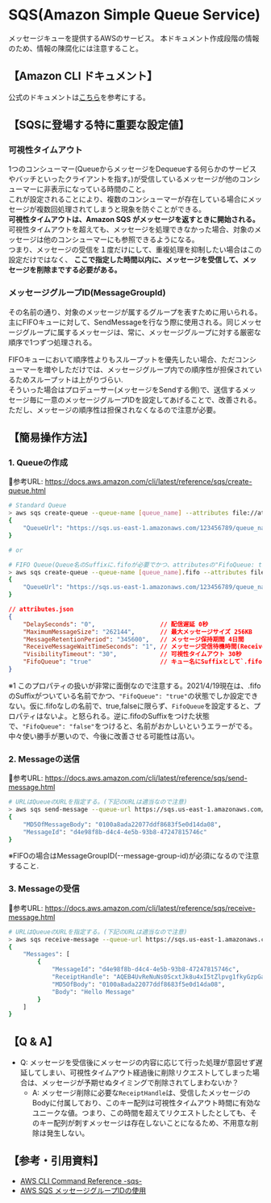 # SQS(Amazon Simple Queue Service)

メッセージキューを提供するAWSのサービス。
本ドキュメント作成段階の情報のため、情報の陳腐化には注意すること。

## 【Amazon CLI ドキュメント】

公式のドキュメントは[こちら](https://docs.aws.amazon.com/cli/latest/reference/sqs/index.html)を参考にする。

## 【SQSに登場する特に重要な設定値】

### 可視性タイムアウト

1つのコンシューマー(QueueからメッセージをDequeueする何らかのサービスやバッチといったクライアントを指す。)が受信しているメッセージが他のコンシューマーに非表示になっている時間のこと。  
これが設定されることにより、複数のコンシューマーが存在している場合にメッセージが複数回処理されてしまうと現象を防ぐことができる。  
**可視性タイムアウトは、Amazon SQS がメッセージを返すときに開始される。**  
可視性タイムアウトを超えても、メッセージを処理できなかった場合、対象のメッセージは他のコンシューマーにも参照できるようになる。  
つまり、メッセージの受信を１度だけにして、重複処理を抑制したい場合はこの設定だけではなく、 **ここで指定した時間以内に、メッセージを受信して、メッセージを削除までする必要がある。**  

### メッセージグループID(MessageGroupId)

その名前の通り、対象のメッセージが属するグループを表すために用いられる。  
主にFIFOキューに対して、SendMessageを行なう際に使用される。同じメッセージグループに属するメッセージは、常に、メッセージグループに対する厳密な順序で1つずつ処理される。  

FIFOキューにおいて順序性よりもスループットを優先したい場合、ただコンシューマーを増やしただけでは、メッセージグループ内での順序性が担保されているためスループットは上がりづらい.  
そういった場合はプロデューサー(メッセージをSendする側)で、送信するメッセージ毎に一意のメッセージグループIDを設定してあげることで、改善される。  
ただし、メッセージの順序性は担保されなくなるので注意が必要。  

## 【簡易操作方法】

### 1. Queueの作成

📝参考URL: <https://docs.aws.amazon.com/cli/latest/reference/sqs/create-queue.html>

```sh
# Standard Queue
> aws sqs create-queue --queue-name [queue_name] --attributes file://attributes.json
{
    "QueueUrl": "https://sqs.us-east-1.amazonaws.com/123456789/queue_name"
}

# or

# FIFO Queue(Queue名のSuffixに.fifoが必要でかつ、attributesの"FifoQueue: true"を設定している必要がある。
> aws sqs create-queue --queue-name [queue_name].fifo --attributes file://attributes.json
{
    "QueueUrl": "https://sqs.us-east-1.amazonaws.com/123456789/queue_name"
}
```

```json
// attributes.json
{
    "DelaySeconds": "0",                  // 配信遅延 0秒
    "MaximumMessageSize": "262144",       // 最大メッセージサイズ 256KB
    "MessageRetentionPeriod": "345600",   // メッセージ保持期間 4日間
    "ReceiveMessageWaitTimeSeconds": "1", // メッセージ受信待機時間(ReceiveMessage実行時に到着まで待機している時間) 1秒
    "VisibilityTimeout": "30",            // 可視性タイムアウト 30秒
    "FifoQueue": "true"                   // キュー名にSuffixとして`.fifo`がついている場合にのみ有効。※1
}
```

※1 このプロパティの扱いが非常に面倒なので注意する。2021/4/19現在は、.fifoのSuffixがついている名前でかつ、`"FifoQueue": "true"`の状態でしか設定できない。仮に.fifoなしの名前で、true,falseに限らず、`FifoQueue`を設定すると、プロパティはないよ。と怒られる。逆に.fifoのSuffixをつけた状態で、`"FifoQueue": "false"`をつけると、名前がおかしいというエラーがでる。中々使い勝手が悪いので、今後に改善させる可能性は高い。

### 2. Messageの送信

📝参考URL: <https://docs.aws.amazon.com/cli/latest/reference/sqs/send-message.html>

```sh
# URLはQueueのURLを指定する。(下記のURLは適当なので注意)
> aws sqs send-message --queue-url https://sqs.us-east-1.amazonaws.com/123456789/queue_name --message-body "Hello Message"
{
    "MD5OfMessageBody": "0100a8ada22077ddf8683f5e0d14da08",
    "MessageId": "d4e98f8b-d4c4-4e5b-93b8-47247815746c"
}
```

※FIFOの場合はMessageGroupID(--message-group-id)が必須になるので注意すること.

### 3. Messageの受信

📝参考URL: <https://docs.aws.amazon.com/cli/latest/reference/sqs/receive-message.html>

```sh
# URLはQueueのURLを指定する。(下記のURLは適当なので注意)
> aws sqs receive-message --queue-url https://sqs.us-east-1.amazonaws.com/123456789/queue_name
{
    "Messages": [
        {
            "MessageId": "d4e98f8b-d4c4-4e5b-93b8-47247815746c",
            "ReceiptHandle": "AQEB4UvReNuNs0ScxtJk8u4xI5tZlpvg1fkyGzpGaJwBrI/dkbcoh00r+zEF+eW+J/thH84AWOzooawltSt58TCdYrFFWdsXANJcF4goPtnILci74JWYf9rNc5JQmjHjwDB8IIFuMGe/b/XVKvYvwB+g16GFpPt0VbcIibnfGD3+/xvCfiiRF0AQLsf8uABTPMLpb0s0Evtba56mgnn4WT8iepctemOYvkv0k0qEnJ5ECBleeCTtaV9M3Ai6k6enZWNp0hDLjJChYLgh1hefrGvEie5jMF2Ak9hE6rIfSoitMkEIT8oSp/huqsk1d8nVxIrUqEtFEoK+PjBaVvrNyBWOMnbwrGKQAKSxz00J/ZF1408SW3MoC8PK3QYtfif990T7mNwsI7okNJR3QTLnlQW2Ww==",
            "MD5OfBody": "0100a8ada22077ddf8683f5e0d14da08",
            "Body": "Hello Message"
        }
    ]
}
```

## 【Q & A】

- Q: メッセージを受信後にメッセージの内容に応じて行った処理が意図せず遅延してしまい、可視性タイムアウト経過後に削除リクエストしてしまった場合は、メッセージが予期せぬタイミングで削除されてしまわないか？
  - A: メッセージ削除に必要な`ReceiptHandle`は、受信したメッセージのBodyに付属しており、このキー配列は可視性タイムアウト時間に有効なユニークな値。つまり、この時間を超えてリクエストしたとしても、そのキー配列が刺すメッセージは存在しないことになるため、不用意な削除は発生しない。

## 【参考・引用資料】

- [AWS CLI Command Reference -sqs-](https://docs.aws.amazon.com/cli/latest/reference/sqs/index.html)
- [AWS SQS メッセージグループIDの使用](https://docs.aws.amazon.com/ja_jp/AWSSimpleQueueService/latest/SQSDeveloperGuide/using-messagegroupid-property.html)